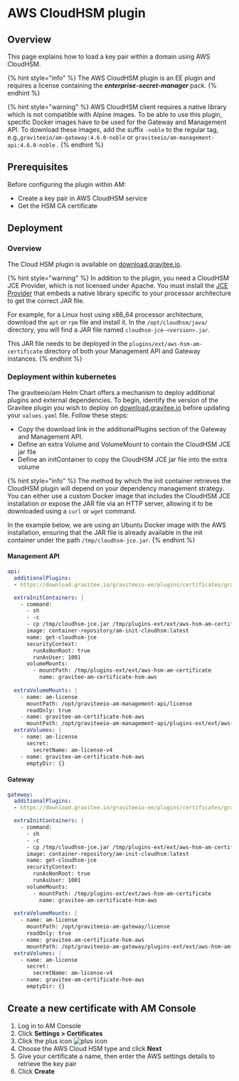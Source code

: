 # AWS CloudHSM plugin

## Overview

This page explains how to load a key pair within a domain using AWS CloudHSM.

{% hint style="info" %}
The AWS CloudHSM plugin is an EE plugin and requires a license containing the _**enterprise-secret-manager**_ pack.
{% endhint %}

{% hint style="warning" %}
AWS CloudHSM client requires a native library which is not compatible with Alpine images. To be able to use this plugin, specific Docker images have to be used for the Gateway and Management API. To download these images, add the suffix `-noble` to the regular tag, e.g.,`graviteeio/am-gateway:4.6.0-noble` or `graviteeio/am-management-api:4.6.0-noble` .
{% endhint %}

## Prerequisites

Before configuring the plugin within AM:

* Create a key pair in AWS CloudHSM service
* Get the HSM CA certificate

## Deployment

### Overview

The Cloud HSM plugin is available on [download.gravitee.io](https://download.gravitee.io/#graviteeio-ee/plugins/certificates/gravitee-am-certificate-hsm-aws/).

{% hint style="warning" %}
In addition to the plugin, you need a CloudHSM JCE Provider, which is not licensed under Apache. You must install the [JCE Provider](https://docs.aws.amazon.com/cloudhsm/latest/userguide/java-library-install_5.html) that embeds a native library specific to your processor architecture to get the correct JAR file.

For example, for a Linux host using x86\_64 processor architecture, download the `apt` or `rpm` file and install it. In the `/opt/cloudhsm/java/` directory, you will find a JAR file named `cloudhsm-jce-<version>.jar`.&#x20;

This JAR file needs to be deployed in the `plugins/ext/aws-hsm-am-certificate` directory of both your Management API and Gateway instances.
{% endhint %}

### Deployment within kubernetes

The graviteeio/am Helm Chart offers a mechanism to deploy additional plugins and external dependencies. To begin, identify the version of the Gravitee plugin you wish to deploy on [download.gravitee.io](https://download.gravitee.io/#graviteeio-ee/plugins/certificates/gravitee-am-certificate-hsm-aws/) before updating your `values.yaml` file. Follow these steps:

* Copy the download link in the additionalPlugins section of the Gateway and Management API.
* Define an extra Volume and VolumeMount to contain the CloudHSM JCE jar file
* Define an initContainer to copy the CloudHSM JCE jar file into the extra volume

{% hint style="info" %}
The method by which the init container retrieves the CloudHSM plugin will depend on your dependency management strategy. You can either use a custom Docker image that includes the CloudHSM JCE installation or expose the JAR file via an HTTP server, allowing it to be downloaded using a `curl` or `wget` command.&#x20;

In the example below, we are using an Ubuntu Docker image with the AWS installation, ensuring that the JAR file is already available in the init container under the path `/tmp/cloudhsm-jce.jar`.
{% endhint %}

#### Management API

```yaml
api:
  additionalPlugins:
  - https://download.gravitee.io/graviteeio-ee/plugins/certificates/gravitee-am-certificate-hsm-aws/gravitee-am-certificate-hsm-aws-1.0.0.zip

  extraInitContainers: |
    - command:
      - sh
      - -c
      - cp /tmp/cloudhsm-jce.jar /tmp/plugins-ext/ext/aws-hsm-am-certificate/
      image: container-repository/am-init-cloudhsm:latest
      name: get-cloudhsm-jce
      securityContext:
        runAsNonRoot: true
        runAsUser: 1001
      volumeMounts:
        - mountPath: /tmp/plugins-ext/ext/aws-hsm-am-certificate
          name: gravitee-am-certificate-hsm-aws
          
  extraVolumeMounts: |
    - name: am-license
      mountPath: /opt/graviteeio-am-management-api/license
      readOnly: true
    - name: gravitee-am-certificate-hsm-aws
      mountPath: /opt/graviteeio-am-management-api/plugins-ext/ext/aws-hsm-am-certificate
  extraVolumes: |
    - name: am-license
      secret:
        secretName: am-license-v4
    - name: gravitee-am-certificate-hsm-aws
      emptyDir: {}
```

#### Gateway <a href="#create-a-new-certificate-with-am-console" id="create-a-new-certificate-with-am-console"></a>

```yaml
gateway:
  additionalPlugins:
  - https://download.gravitee.io/graviteeio-ee/plugins/certificates/gravitee-am-certificate-hsm-aws/gravitee-am-certificate-hsm-aws-1.0.0.zip

  extraInitContainers: |
    - command:
      - sh
      - -c
      - cp /tmp/cloudhsm-jce.jar /tmp/plugins-ext/ext/aws-hsm-am-certificate/
      image: container-repository/am-init-cloudhsm:latest
      name: get-cloudhsm-jce
      securityContext:
        runAsNonRoot: true
        runAsUser: 1001
      volumeMounts:
        - mountPath: /tmp/plugins-ext/ext/aws-hsm-am-certificate
          name: gravitee-am-certificate-hsm-aws
          
  extraVolumeMounts: |
    - name: am-license
      mountPath: /opt/graviteeio-am-gateway/license
      readOnly: true
    - name: gravitee-am-certificate-hsm-aws
      mountPath: /opt/graviteeio-am-gateway/plugins-ext/ext/aws-hsm-am-certificate
  extraVolumes: |
    - name: am-license
      secret:
        secretName: am-license-v4
    - name: gravitee-am-certificate-hsm-aws
      emptyDir: {}
```

## Create a new certificate with AM Console <a href="#create-a-new-certificate-with-am-console" id="create-a-new-certificate-with-am-console"></a>

1. Log in to AM Console
2. Click **Settings > Certificates**
3. Click the plus icon ![plus icon](https://documentation.gravitee.io/~gitbook/image?url=https%3A%2F%2Fdocs.gravitee.io%2Fimages%2Ficons%2Fplus-icon.png\&width=300\&dpr=4\&quality=100\&sign=d153b85e\&sv=1)
4. Choose the AWS Cloud HSM type and click **Next**
5. Give your certificate a name, then enter the AWS settings details to retrieve the key pair
6. Click **Create**
